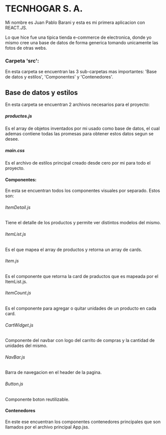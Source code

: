 # TECNHOGAR S. A. 

Mi nombre es Juan Pablo Barani y esta es mi primera aplicacion con REACT.JS.

Lo que hice fue una tipica tienda e-commerce de electronica, donde yo mismo cree una base de datos de forma generica tomando unicamente las fotos de otras webs. 


### Carpeta 'src':
En esta carpeta se encuentran las 3 sub-carpetas mas importantes: 'Base de datos y estilos', 'Componentes' y 'Contenedores'.

## Base de datos y estilos

En esta carpeta se encuentran 2 archivos necesarios para el proyecto:

##### productos.js
Es el array de objetos inventados por mi usado como base de datos, el cual ademas contiene todas las promesas para obtener estos datos segun se desee. 

##### main.css
Es el archivo de estilos principal creado desde cero por mi para todo el proyecto.

#### Componentes:
En esta se encuentran todos los componentes visuales por separado. Estos son:

###### ItemDetail.js
Tiene el detalle de los productos y permite ver distintos modelos del mismo.

###### ItemList.js
Es el que mapea el array de productos y retorna un array de cards.

###### Item.js
Es el componente que retorna la card de praductos que es mapeada por el ItemList.js.

###### ItemCount.js
Es el componente para agregar o quitar unidades de un producto en cada card.

###### CartWidget.js
Componente del navbar con logo del carrito de compras y la cantidad de unidades del mismo.

###### NavBar.js
Barra de navegacion en el header de la pagina.

###### Button.js
Componente boton reutilizable.

#### Contenedores

En este ese encuentran los componentes contenedores principales que son llamados por el archivo principal App.jss.
 

